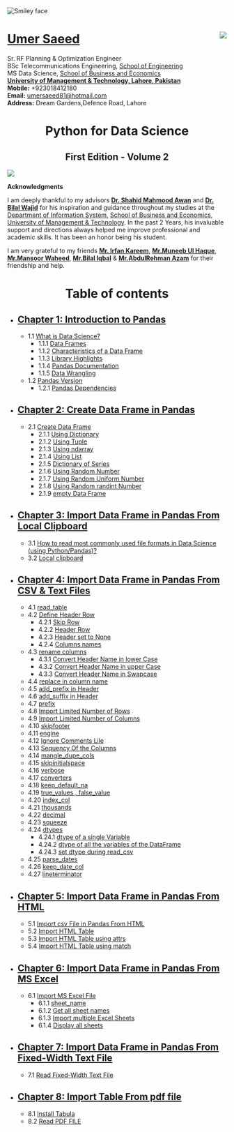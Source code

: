 <img src="https://encrypted-tbn0.gstatic.com/images?q=tbn:ANd9GcS28Mw_N6RTuNvdbw3UShxAHfWHyZ2qMgkjSdnVRO4Qo-8TYqip4w" alt="Smiley face" align="center">

#  [Umer Saeed](https://www.linkedin.com/in/engumersaeed/)            <img src="https://www.umt.edu.pk/style/images/umt-logo.jpg" align="right"/>
Sr. RF Planning & Optimization Engineer<br>
BSc Telecommunications Engineering, [School of Engineering](https://sen.umt.edu.pk/)<br>
MS Data Science, [School of Business and Economics](sbe.umt.edu.pk)<br>
**[University of Management & Technology, Lahore, Pakistan](www.umt.edu.pk)**<br>
**Mobile:**     +923018412180<br>
**Email:**  umersaeed81@hotmail.com<br>
**Address:** Dream Gardens,Defence Road, Lahore<br>
<h1 align="center">Python for Data Science</h1>
<h2 align="center">First Edition - Volume 2</h2>
 <img src="https://www.python.org/static/img/python-logo.png" align="center"/>
 
 **Acknowledgments**

I am deeply thankful to my advisors [**Dr. Shahid Mahmood Awan**](https://uk.linkedin.com/in/shahidmawan) and [**Dr. Bilal Wajid**](https://www.linkedin.com/in/dr-bilal-wajid-98949276/) for his inspiration and guidance throughout my studies at the [Department of Information System](https://sbe.umt.edu.pk/iss1/home.aspx), [School of Business and Economics](sbe.umt.edu.pk), [University of Management & Technology](www.umt.edu.pk). In the past 2 Years, his invaluable support and directions always helped me improve professional and academic skills. It has been an honor being his student.

I am very grateful to my friends [**Mr. Irfan Kareem**](https://www.linkedin.com/in/irfan-kareem-a89ba021/), [**Mr.Muneeb Ul Haque**](https://www.linkedin.com/in/muneeb-ul-haque-86551728/), [**Mr.Mansoor Waheed**](https://www.linkedin.com/in/mansoor-waheed-26925021/), [**Mr.Bilal Iqbal**](https://www.linkedin.com/in/bilal-iqbal-5354a324/) & [**Mr.AbdulRehman Azam**](https://www.linkedin.com/in/areh-azam/) for their friendship and help.

# <h1 align="center"> Table of contents

- ## [**Chapter 1: Introduction to Pandas**](https://htmlpreview.github.io/?https://github.com/Umersaeed81/PythonForDataScienceV1/blob/main/Chapter1.html)

  - 1.1 [What is Data Science?](https://htmlpreview.github.io/?https://github.com/Umersaeed81/PythonForDataScienceV1/blob/main/Chapter1.html#1.1-What-is-Data-Science?)
     - 1.1.1 [Data Frames](https://htmlpreview.github.io/?https://github.com/Umersaeed81/PythonForDataScienceV1/blob/main/Chapter1.html#1.1.1-Data-Frames)
     - 1.1.2 [Characteristics of a Data Frame](https://htmlpreview.github.io/?https://github.com/Umersaeed81/PythonForDataScienceV1/blob/main/Chapter1.html#1.1.2-Characteristics-of-a-Data-Frame)
     - 1.1.3 [Library Highlights](https://htmlpreview.github.io/?https://github.com/Umersaeed81/PythonForDataScienceV1/blob/main/Chapter1.html#1.1.3-Library-Highlights)
     - 1.1.4 [Pandas Documentation](https://htmlpreview.github.io/?https://github.com/Umersaeed81/PythonForDataScienceV1/blob/main/Chapter1.html#1.1.4-Pandas-Documentation)
     - 1.1.5 [Data Wrangling](https://htmlpreview.github.io/?https://github.com/Umersaeed81/PythonForDataScienceV1/blob/main/Chapter1.html#1.1.5-Data-Wrangling)
  - 1.2 [Pandas Version](https://htmlpreview.github.io/?https://github.com/Umersaeed81/PythonForDataScienceV1/blob/main/Chapter1.html#1.2-Pandas-Version)
     - 1.2.1 [Pandas Dependencies](https://htmlpreview.github.io/?https://github.com/Umersaeed81/PythonForDataScienceV1/blob/main/Chapter1.html#1.2.1-Pandas-Dependencies)

- ## [**Chapter 2: Create Data Frame in Pandas**](https://htmlpreview.github.io/?https://github.com/Umersaeed81/PythonForDataScienceV1/blob/main/Chapter2.html)

  - 2.1 [Create Data Frame](https://htmlpreview.github.io/?https://github.com/Umersaeed81/PythonForDataScienceV1/blob/main/Chapter2.html#2.1-Create-Data-Frame)
    - 2.1.1 [Using Dictionary](https://htmlpreview.github.io/?https://github.com/Umersaeed81/PythonForDataScienceV1/blob/main/Chapter2.html#2.1.1-Using-Dictionary)
    - 2.1.2 [Using Tuple](https://htmlpreview.github.io/?https://github.com/Umersaeed81/PythonForDataScienceV1/blob/main/Chapter2.html#2.1.2-Using-Tuple)
    - 2.1.3 [Using ndarray](https://htmlpreview.github.io/?https://github.com/Umersaeed81/PythonForDataScienceV1/blob/main/Chapter2.html#2.1.3-Using-ndarray)
    - 2.1.4 [Using List](https://htmlpreview.github.io/?https://github.com/Umersaeed81/PythonForDataScienceV1/blob/main/Chapter2.html#2.1.4-Using-List)
    - 2.1.5 [Dictionary of Series](https://htmlpreview.github.io/?https://github.com/Umersaeed81/PythonForDataScienceV1/blob/main/Chapter2.html#2.1.5-Dictionary-of-Series)
    - 2.1.6 [Using Random Number](https://htmlpreview.github.io/?https://github.com/Umersaeed81/PythonForDataScienceV1/blob/main/Chapter2.html#2.1.6-Using-Random-Number)
    - 2.1.7 [Using Random Uniform Number](https://htmlpreview.github.io/?https://github.com/Umersaeed81/PythonForDataScienceV1/blob/main/Chapter2.html#2.1.7-Using-Random-Uniform-Number)
    - 2.1.8 [Using Random randint Number](https://htmlpreview.github.io/?https://github.com/Umersaeed81/PythonForDataScienceV1/blob/main/Chapter2.html#2.1.8-Using-Random-randint-Number)
    - 2.1.9 [empty Data Frame](https://htmlpreview.github.io/?https://github.com/Umersaeed81/PythonForDataScienceV1/blob/main/Chapter2.html#2.1.9-empty-Data-Frame)


- ## [**Chapter 3: Import Data Frame in Pandas From Local Clipboard**](https://htmlpreview.github.io/?https://github.com/Umersaeed81/PythonForDataScienceV1/blob/main/Chapter3.html)

  - 3.1 [How to read most commonly used file formats in Data Science (using Python/Pandas)?](https://htmlpreview.github.io/?https://github.com/Umersaeed81/PythonForDataScienceV1/blob/main/Chapter3.html#3.1-How-to-read-most-commonly-used-file-formats-in-Data-Science-(using-Python/Pandas)?)
  - 3.2 [Local clipboard](https://htmlpreview.github.io/?https://github.com/Umersaeed81/PythonForDataScienceV1/blob/main/Chapter3.html#3.2-Local-clipboard)

- ## [**Chapter 4: Import Data Frame in Pandas From CSV & Text Files**](https://github.com/Umersaeed81/PythonForDataScienceV1/blob/main/Chapter4.html)

  - 4.1 [read_table]()
  - 4.2 [Define Header Row]()
    - 4.2.1 [Skip Row]()
    - 4.2.2 [Header Row]()
    - 4.2.3 [Header set to None]()
    - 4.2.4 [Columns names]()
  - 4.3 [rename columns]()
    - 4.3.1 [Convert Header Name in lower Case]()
    - 4.3.2 [Convert Header Name in upper Case]()
    - 4.3.3 [Convert Header Name in Swapcase]()
  - 4.4 [replace in column name]()
  - 4.5 [add_prefix in Header]()
  - 4.6 [add_suffix in Header]()
  - 4.7 [prefix]()
  - 4.8 [Import Limited Number of Rows]()
  - 4.9 [Import Limited Number of Columns]()
  - 4.10 [skipfooter]()
  - 4.11 [engine]()
  - 4.12 [Ignore Comments Lile]()
  - 4.13 [Sequency Of the Columns]()
  - 4.14 [mangle_dupe_cols]()
  - 4.15 [skipinitialspace]()
  - 4.16 [verbose]()
  - 4.17 [converters]()
  - 4.18 [keep_default_na]()
  - 4.19 [true_values , false_value]()
  - 4.20 [index_col]()
  - 4.21 [thousands]()
  - 4.22 [decimal]()
  - 4.23 [squeeze]()
  - 4.24 [dtypes]()
    - 4.24.1 [dtype of a single Variable]()
    - 4.24.2 [dtype of all the variables of the DataFrame]()
    - 4.24.3 [set dtype during read_csv]()
  - 4.25 [parse_dates]()
  - 4.26 [keep_date_col]()
  - 4.27 [lineterminator]()

- ## [**Chapter 5: Import Data Frame in Pandas From HTML**]()

  - 5.1 [Import csv File in Pandas From HTML]()
  - 5.2 [Import HTML Table]()
  - 5.3 [Import HTML Table using attrs]()
  - 5.4 [Import HTML Table using match]()


- ## [**Chapter 6: Import Data Frame in Pandas From MS Excel**]()

  - 6.1 [Import MS Excel File]()
    - 6.1.1 [sheet_name]()
    - 6.1.2 [Get all sheet names]()
    - 6.1.3 [Import multiple Excel Sheets]()
    - 6.1.4 [Display all sheets]()

- ## [**Chapter 7: Import Data Frame in Pandas From Fixed-Width Text File**]()

  - 7.1 [Read Fixed-Width Text File]()

- ## [**Chapter 8: Import Table From pdf file**]()
  - 8.1 [Install Tabula]()
  - 8.2 [Read PDF FILE]()
